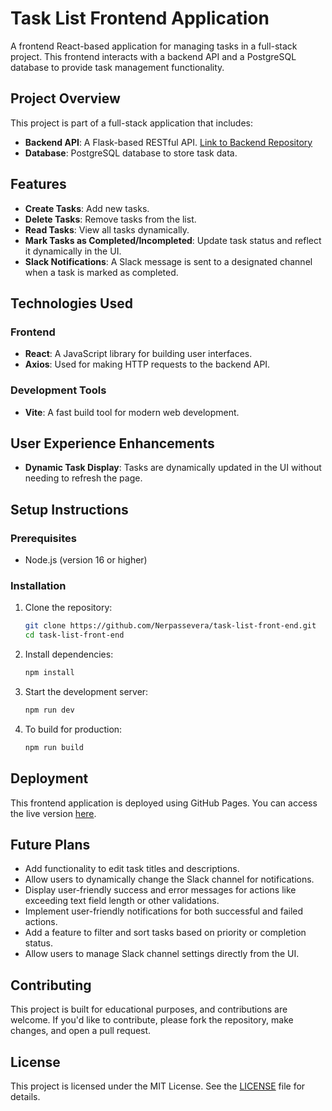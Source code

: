 
# Task List Frontend Application

A frontend React-based application for managing tasks in a full-stack project. This frontend interacts with a backend API and a PostgreSQL database to provide task management functionality.

## Project Overview

This project is part of a full-stack application that includes:
- **Backend API**: A Flask-based RESTful API. [Link to Backend Repository](https://github.com/Nerpassevera/task-list-api)
- **Database**: PostgreSQL database to store task data.

## Features

- **Create Tasks**: Add new tasks.
- **Delete Tasks**: Remove tasks from the list.
- **Read Tasks**: View all tasks dynamically.
- **Mark Tasks as Completed/Incompleted**: Update task status and reflect it dynamically in the UI.
- **Slack Notifications**: A Slack message is sent to a designated channel when a task is marked as completed.

## Technologies Used

### Frontend
- **React**: A JavaScript library for building user interfaces.
- **Axios**: Used for making HTTP requests to the backend API.

### Development Tools
- **Vite**: A fast build tool for modern web development.

## User Experience Enhancements

- **Dynamic Task Display**: Tasks are dynamically updated in the UI without needing to refresh the page.

## Setup Instructions

### Prerequisites
- Node.js (version 16 or higher)

### Installation

1. Clone the repository:
    ```bash
    git clone https://github.com/Nerpassevera/task-list-front-end.git
    cd task-list-front-end
    ```

2. Install dependencies:
    ```bash
    npm install
    ```

3. Start the development server:
    ```bash
    npm run dev
    ```

4. To build for production:
    ```bash
    npm run build
    ```

## Deployment

This frontend application is deployed using GitHub Pages. You can access the live version [here](https://nerpassevera.github.io/task-list-front-end).

## Future Plans

- Add functionality to edit task titles and descriptions.
- Allow users to dynamically change the Slack channel for notifications.
- Display user-friendly success and error messages for actions like exceeding text field length or other validations.
- Implement user-friendly notifications for both successful and failed actions.
- Add a feature to filter and sort tasks based on priority or completion status.
- Allow users to manage Slack channel settings directly from the UI.

## Contributing

This project is built for educational purposes, and contributions are welcome. If you'd like to contribute, please fork the repository, make changes, and open a pull request.

## License

This project is licensed under the MIT License. See the [LICENSE](LICENSE) file for details.
